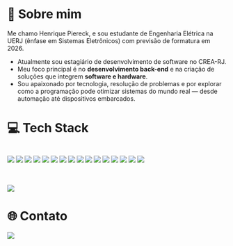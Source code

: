 <div align='center'>
<div align='left'>
  
# 👋 Sobre mim

<p>Me chamo Henrique Piereck, e sou estudante de Engenharia Elétrica na UERJ (ênfase em Sistemas Eletrônicos) com previsão de formatura em 2026.</p>

<ul>
  <li>Atualmente sou estagiário de desenvolvimento de software no CREA-RJ.</li>
  <li>Meu foco principal é no <strong>desenvolvimento back-end</strong> e na criação de soluções que integrem <strong>software e hardware</strong>.</li>
  <li>Sou apaixonado por tecnologia, resolução de problemas e por explorar como a programação pode otimizar sistemas do mundo real — desde automação até dispositivos embarcados.</li>
</ul>

# 💻 Tech Stack
</br>
<img src="https://img.shields.io/badge/Java-ED8B00?style=for-the-badge&logo=openjdk&logoColor=white" />
<img src="https://img.shields.io/badge/Spring%20Boot-6DB33F?style=for-the-badge&logo=springboot&logoColor=white" />
<img src="https://img.shields.io/badge/JSP-007396?style=for-the-badge&logo=java&logoColor=white" />
<img src="https://img.shields.io/badge/Python-3776AB?style=for-the-badge&logo=python&logoColor=white" />
<img src="https://img.shields.io/badge/Selenium-43B02A?style=for-the-badge&logo=selenium&logoColor=white" />
<img src="https://img.shields.io/badge/Pandas-150458?style=for-the-badge&logo=pandas&logoColor=white" />
<img src="https://img.shields.io/badge/Vue.js-35495E?style=for-the-badge&logo=vuedotjs&logoColor=4FC08D" />
<img src="https://img.shields.io/badge/JavaScript-F7DF1E?style=for-the-badge&logo=javascript&logoColor=black" />
<img src="https://img.shields.io/badge/Node.js-339933?style=for-the-badge&logo=nodedotjs&logoColor=white" />
<img src="https://img.shields.io/badge/Docker-2496ED?style=for-the-badge&logo=docker&logoColor=white" />
<img src="https://img.shields.io/badge/MATLAB-0076A8?style=for-the-badge&logo=Mathworks&logoColor=white" />
<img src="https://img.shields.io/badge/C++-00599C?style=for-the-badge&logo=cplusplus&logoColor=white" />
<img src="https://img.shields.io/badge/HTML5-E34F26?style=for-the-badge&logo=html5&logoColor=white" />
<img src="https://img.shields.io/badge/CSS3-1572B6?style=for-the-badge&logo=css3&logoColor=white" />
<img src="https://img.shields.io/badge/Git-F05032?style=for-the-badge&logo=git&logoColor=white" />
<img src="https://img.shields.io/badge/GitHub-100000?style=for-the-badge&logo=github&logoColor=white" />


</br>
</br>
</br>

[![](https://github-readme-activity-graph.vercel.app/graph?username=hpiereck&bg_color=000000&color=9A2F82&line=8a2be2&point=ffffff&area=true&hide_border=true)](https://github.com/ashutosh00710/github-readme-activity-graph)

# 🌐 Contato
<div>
<a href="https://www.linkedin.com/in/henriquepiereck"><img src="https://img.shields.io/badge/LinkedIn-0077B5?style=for-the-badge&logo=linkedin&logoColor=white"/></a>
</div>

</div>
